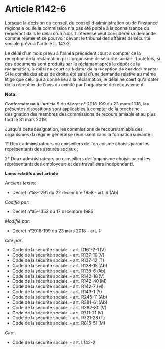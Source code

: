 # Article R142-6

Lorsque la décision du conseil, du conseil d'administration ou de l'instance régionale ou de la commission n'a pas été portée
à la connaissance du requérant dans le délai d'un mois, l'intéressé peut considérer sa demande comme rejetée et se pourvoir
devant le tribunal des affaires de sécurité sociale prévu à l'article L. 142-2.

Le délai d'un mois prévu à l'alinéa précédent court à compter de la réception de la réclamation par l'organisme de sécurité
sociale. Toutefois, si des documents sont produits par le réclamant après le dépôt de la réclamation, le délai ne court qu'à
dater de la réception de ces documents. Si le comité des abus de droit a été saisi d'une demande relative au même litige que
celui qui a donné lieu à la réclamation, le délai ne court qu'à dater de la réception de l'avis du comité par l'organisme de
recouvrement.

**Nota:**

Conformément à l'article 5 du décret n° 2018-199 du 23 mars 2018, les présentes dispositions sont applicables à compter de la
prochaine désignation des membres des commissions de recours amiable et au plus tard le 31 mars 2019.

Jusqu'à cette désignation, les commissions de recours amiable des organismes du régime général se réunissent dans la
formation suivante :

1° Deux administrateurs ou conseillers de l'organisme choisis parmi les représentants des assurés sociaux ;

2° Deux administrateurs ou conseillers de l'organisme choisis parmi les représentants des employeurs et des travailleurs
indépendants.

**Liens relatifs à cet article**

_Anciens textes_:

  - Décret n°58-1291 du 22 décembre 1958 - art. 6 (Ab)

_Codifié par_:

  - Décret n°85-1353 du 17 décembre 1985

_Modifié par_:

  - Décret n°2018-199 du 23 mars 2018 - art. 4

_Cité par_:

  - Code de la sécurité sociale. - art. D161-2-1 (V)
  - Code de la sécurité sociale. - art. R137-10 (V)
  - Code de la sécurité sociale. - art. R137-12 (T)
  - Code de la sécurité sociale. - art. R138-15 (Ab)
  - Code de la sécurité sociale. - art. R138-6 (Ab)
  - Code de la sécurité sociale. - art. R142-18 (V)
  - Code de la sécurité sociale. - art. R142-40 (M)
  - Code de la sécurité sociale. - art. R142-7 (M)
  - Code de la sécurité sociale. - art. R143-1 (V)
  - Code de la sécurité sociale. - art. R245-11 (Ab)
  - Code de la sécurité sociale. - art. R381-61 (Ab)
  - Code de la sécurité sociale. - art. R382-80 (V)
  - Code de la sécurité sociale. - art. R711-21 (V)
  - Code de la sécurité sociale. - art. R721-28 (T)
  - Code de la sécurité sociale. - art. R815-51 (M)

_Cite_:

  - Code de la sécurité sociale. - art. L142-2
